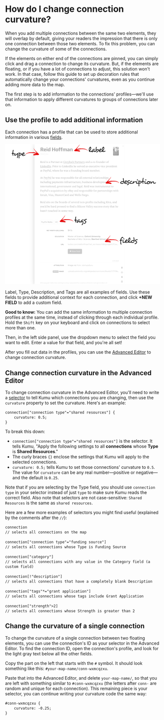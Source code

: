 # How do I change connection curvature?

When you add multiple connections between the same two elements, they will overlap by default, giving your readers the impression that there is only one connection between those two elements. To fix this problem, you can change the curvature of some of the connections.

If the elements on either end of the connections are pinned, you can simply click and drag a connection to change its curvature. But, if the elements are floating, or if you have a lot of connections to adjust, this solution won't work. In that case, follow this guide to set up decoration rules that automatically change your connections' curvatures, even as you continue adding more data to the map.

The first step is to add information to the connections' profiles—we'll use that information to apply different curvatures to groups of connections later on.


## Use the profile to add additional information

Each connection has a profile that can be used to store additional information in various [fields](/guides/fields.md).

<img src="/images/introduction-profile.png" class="plain">

Label, Type, Description, and Tags are all examples of fields. Use these fields to provide additional context for each connection, and click **+NEW FIELD** to add a custom field.

**Good to know:** You can add the same information to multiple connection profiles at the same time, instead of clicking through each individual profile. Hold the `Shift` key on your keyboard and click on connections to select more than one.

Then, in the left side panel, use the dropdown menu to select the field you want to edit. Enter a value for that field, and you're all set!

After you fill out data in the profiles, you can use the [Advanced Editor](/overview/view-editors.md#advanced-editor) to change connection curvature.


## Change connection curvature in the Advanced Editor

To change connection curvature in the Advanced Editor, you'll need to write a [selector](/guides/selectors.md) to tell Kumu which connections you are changing, then use the `curvature` property to set the curvature. Here's an example:

```
connection["connection type"="shared resources"] {
    curvature: 0.5;
}
```
To break this down:
- `connection["connection type"="shared resources"]` is the selector. It tells Kumu, "Apply the following settings to all **connections** whose **Type** is **Shared Resources**."
- The curly braces `{}` enclose the settings that Kumu will apply to the selected connections.
- `curvature: 0.5;` tells Kumu to set those connections' curvature to `0.5`. The value for `curvature` can be any real number—positive or negative—and the default is `0.25`.

Note that if you are selecting by the Type field, you should use `connection type` in your selector instead of just `type` to make sure Kumu reads the correct field. Also note that selectors are not case-sensitive: `Shared Resources` is the same as `shared resources`.

Here are a few more examples of selectors you might find useful (explained by the comments after the `//`):

```
connection
// selects all connections on the map

connection["connection type"="funding source"]
// selects all connections whose Type is Funding Source

connection["category"]
// selects all connections with any value in the Category field (a custom field)

connection[!"description"]
// selects all connections that have a completely blank Description

connection["tags"*="grant application"]
// selects all connections whose tags include Grant Application

connection["strength">2]
// selects all connections whose Strength is greater than 2
```

## Change the curvature of a single connection

To change the curvature of a single connection between two floating elements, you can use the connection's ID as your selector in the Advanced Editor. To find the connection ID, open the connection's profile, and look for the light gray text below all the other fields.

Copy the part on the left that starts with the `#` symbol. It should look something like this: `#your-map-name/conn-wxmcqzxu`.

Paste that into the Advanced Editor, and delete `your-map-name/`, so that you are left with something similar to `#conn-wxmcqzxu` (the letters after `conn-` are random and unique for each connection). This remaining piece is your selector, you can continue writing your curvature code the same way:

```
#conn-wxmcqzxu {
    curvature: -0.25;
}
```
